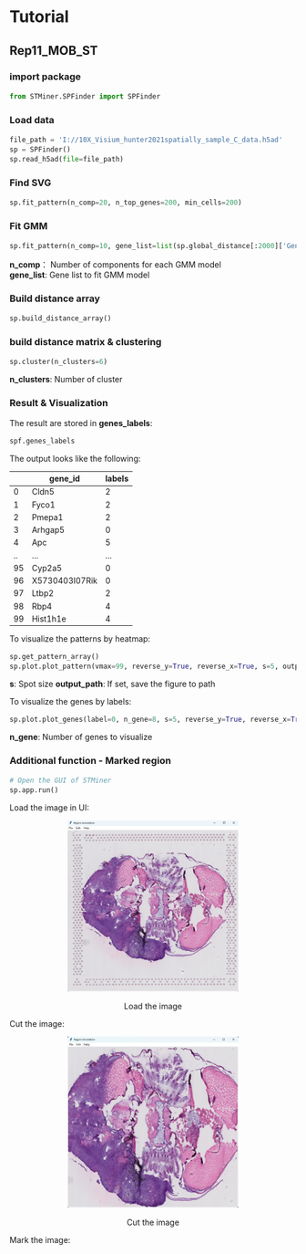# Tutorial

## Rep11_MOB_ST

### import package

```python
from STMiner.SPFinder import SPFinder
```

### Load data

```python
file_path = 'I://10X_Visium_hunter2021spatially_sample_C_data.h5ad'
sp = SPFinder()
sp.read_h5ad(file=file_path)
```

### Find SVG

```python
sp.fit_pattern(n_comp=20, n_top_genes=200, min_cells=200)
```

### Fit GMM

```python
sp.fit_pattern(n_comp=10, gene_list=list(sp.global_distance[:2000]['Gene']))

```
**n_comp**： Number of components for each GMM model
</br>
**gene_list**: Gene list to fit GMM model
</br>


### Build distance array

```python
sp.build_distance_array()
```

### build distance matrix & clustering

```python
sp.cluster(n_clusters=6)
```
**n_clusters**: Number of cluster


### Result & Visualization

The result are stored in **genes_labels**:

```python
spf.genes_labels
```

The output looks like the following:

|     | gene_id        | labels |
|-----|----------------|--------|
| 0   | Cldn5          | 2      |
| 1   | Fyco1          | 2      |
| 2   | Pmepa1         | 2      |
| 3   | Arhgap5        | 0      |
| 4   | Apc            | 5      |
| ..  | ...            | ...    |
| 95  | Cyp2a5         | 0      |
| 96  | X5730403I07Rik | 0      |
| 97  | Ltbp2          | 2      |
| 98  | Rbp4           | 4      |
| 99  | Hist1h1e       | 4      |

To visualize the patterns by heatmap:

```python
sp.get_pattern_array()
sp.plot.plot_pattern(vmax=99, reverse_y=True, reverse_x=True, s=5, output_path='./Adult.eps')
```

**s**: Spot size 
**output_path**: If set, save the figure to path

To visualize the genes by labels:

```python
sp.plot.plot_genes(label=0, n_gene=8, s=5, reverse_y=True, reverse_x=True)
```
**n_gene**: Number of genes to visualize


### Additional function - Marked region

```python
# Open the GUI of STMiner
sp.app.run()
```
Load the image in UI:

<div style="text-align: center"><img src="../_static/t1.png" width="300" height="300" title="STMiner UI"><p align="center">Load the image</p></div>

Cut the image:

<div style="text-align: center"><img src="../_static/t2.png" width="300" height="300" title="STMiner UI"><p align="center">Cut the image</p></div>

Mark the image:
